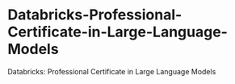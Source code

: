 # Databricks-Professional-Certificate-in-Large-Language-Models
Databricks: Professional Certificate in Large Language Models
